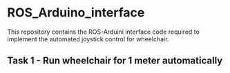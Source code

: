 # ROS_Arduino_interface
This repository contains the ROS-Arduini interface code required to implement the automated joystick control for wheelchair.
## Task 1 - Run wheelchair for 1 meter automatically
